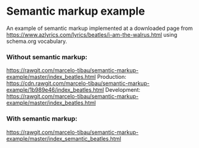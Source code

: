 # Semantic markup example
An example of semantic markup implemented at a downloaded page from https://www.azlyrics.com/lyrics/beatles/i-am-the-walrus.html using schema.org vocabulary.

### Without semantic markup:
https://rawgit.com/marcelo-tibau/semantic-markup-example/master/index_beatles.html
Production: https://cdn.rawgit.com/marcelo-tibau/semantic-markup-example/1b989e46/index_beatles.html
Development: https://rawgit.com/marcelo-tibau/semantic-markup-example/master/index_beatles.html

### With semantic markup:
https://rawgit.com/marcelo-tibau/semantic-markup-example/master/index_semantic_beatles.html
